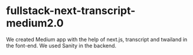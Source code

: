 # fullstack-next-transcript-medium2.0
 We created Medium app with the help of next.js, transcript and twailand in the font-end. We used Sanity in the backend.
